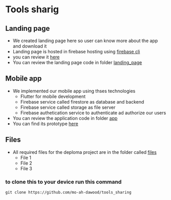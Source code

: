 # Tools sharig
## Landing page

- We created landing page here so user can know more about the app and download it
- Landing page is hosted in firebase hosting using [firebase cli](https://firebase.google.com/docs/cli#install_the_firebase_cli)
- you can review it [here](https://tools-sharing-f91a6.web.app/)
- You can review the landing page code in folder [landing_page](landing_page/)

## Mobile app

- We implemented our mobile app using thses technologies
   + Flutter for mobile development
   + Firebase service called firestore as database and backend
   + Firebase service called storage as file server
   + Firebase authetication service to authenticate ad authorize our users
- You can review the application code in folder [app](app/)
- You can find its prototype [here](https://miro.com/app/board/uXjVMDs6m1E=/?share_link_id=5948056734)


## Files

- All required files for the deploma project are in the folder called [files](files/)
   + File 1
   + File 2
   + File 3



### to clone this to your device run this command
```git
git clone https://github.com/mo-ah-dawood/tools_sharing
```
